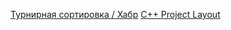 [Турнирная сортировка / Хабр](https://habr.com/ru/company/edison/blog/508646)
[C++ Project Layout](https://vector-of-bool.github.io/2018/09/16/layout-survey.html)
